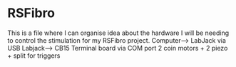 # RSFibro
This is a file where I can organise idea about the hardware I will be needing to control the stimulation for my RSFibro project.
Computer--> LabJack via USB
Labjack--> CB15 Terminal board via COM port
2 coin motors + 2 piezo + split for triggers  
